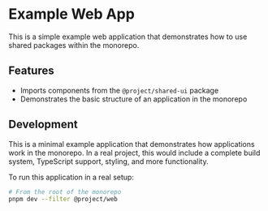 # Example Web App

This is a simple example web application that demonstrates how to use shared packages within the monorepo.

## Features

- Imports components from the `@project/shared-ui` package
- Demonstrates the basic structure of an application in the monorepo

## Development

This is a minimal example application that demonstrates how applications work in the monorepo. In a real project, this would include a complete build system, TypeScript support, styling, and more functionality.

To run this application in a real setup:

```bash
# From the root of the monorepo
pnpm dev --filter @project/web
```

